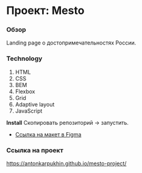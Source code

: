 # Проект: Mesto

### Обзор
Landing page о достопримечательностях России.

### Technology
1. HTML
2. CSS
3. BEM
4. Flexbox
5. Grid
6. Adaptive layout
7. JavaScript

**Install**
Скопировать репозиторий -> запустить.
* [Ссылка на макет в Figma](https://www.figma.com/file/2cn9N9jSkmxD84oJik7xL7/JavaScript.-Sprint-4?node-id=0%3A1)

### Ссылка на проект
https://antonkarpukhin.github.io/mesto-project/
